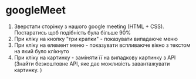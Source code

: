 # googleMeet

1. Зверстати сторінку з нашого google meeting (HTML + CSS). Постаратись щоб подібність була більше 90%
2. При кліку на кнопку "три крапки" - показувати випадаюче меню
3. При кліку на елемент меню - показувати вспливаюче вікно з текстом на який було клікнуто
4. При кліку на картинку - заміняти її на випадкову картинку з API (Знайти безкоштовне API, яке дає можливість завантажувати картинку. )
